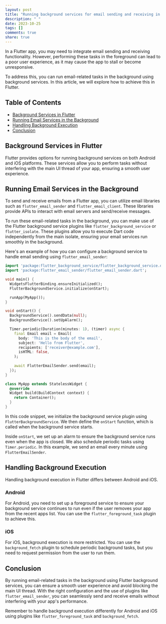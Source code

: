 ```yaml
---
layout: post
title: "Running background services for email sending and receiving in Flutter"
description: " "
date: 2023-10-25
tags: []
comments: true
share: true
---
```


In a Flutter app, you may need to integrate email sending and receiving functionality. However, performing these tasks in the foreground can lead to a poor user experience, as it may cause the app to stall or become unresponsive.

To address this, you can run email-related tasks in the background using background services. In this article, we will explore how to achieve this in Flutter.

## Table of Contents
- [Background Services in Flutter](#background-services-in-flutter)
- [Running Email Services in the Background](#running-email-services-in-the-background)
- [Handling Background Execution](#handling-background-execution)
- [Conclusion](#conclusion)

## Background Services in Flutter

Flutter provides options for running background services on both Android and iOS platforms. These services allow you to perform tasks without interfering with the main UI thread of your app, ensuring a smooth user experience.

## Running Email Services in the Background

To send and receive emails from a Flutter app, you can utilize email libraries such as `flutter_email_sender` and `flutter_email_client`. These libraries provide APIs to interact with email servers and send/receive messages.

To run these email-related tasks in the background, you can make use of the Flutter background service plugins like `flutter_background_service` or `flutter_isolate`. These plugins allow you to execute Dart code independently from the main isolate, ensuring your email services run smoothly in the background.

Here's an example of how you can configure a background service to handle email sending using `flutter_email_sender`:

```dart
import 'package:flutter_background_service/flutter_background_service.dart';
import 'package:flutter_email_sender/flutter_email_sender.dart';

void main() {
  WidgetsFlutterBinding.ensureInitialized();
  FlutterBackgroundService.initialize(onStart);

  runApp(MyApp());
}

void onStart() {
  BackgroundService().sendData(null);
  BackgroundService().setUpAlarm();

  Timer.periodic(Duration(minutes: 1), (timer) async {
    final Email email = Email(
      body: 'This is the body of the email',
      subject: 'Hello from Flutter',
      recipients: ['receiver@example.com'],
      isHTML: false,
    );
  
    await FlutterEmailSender.send(email);
  });
}

class MyApp extends StatelessWidget {
  @override
  Widget build(BuildContext context) {
    return Container();
  }
}
```

In this code snippet, we initialize the background service plugin using `FlutterBackgroundService`. We then define the `onStart` function, which is called when the background service starts.

Inside `onStart`, we set up an alarm to ensure the background service runs even when the app is closed. We also schedule periodic tasks using `Timer.periodic`. In this example, we send an email every minute using `FlutterEmailSender`.

## Handling Background Execution

Handling background execution in Flutter differs between Android and iOS.

### Android

For Android, you need to set up a foreground service to ensure your background service continues to run even if the user removes your app from the recent apps list. You can use the `flutter_foreground_task` plugin to achieve this.

### iOS

For iOS, background execution is more restricted. You can use the `background_fetch` plugin to schedule periodic background tasks, but you need to request permission from the user to run them.

## Conclusion

By running email-related tasks in the background using Flutter background services, you can ensure a smooth user experience and avoid blocking the main UI thread. With the right configuration and the use of plugins like `flutter_email_sender`, you can seamlessly send and receive emails without interfering with your app's performance.

Remember to handle background execution differently for Android and iOS using plugins like `flutter_foreground_task` and `background_fetch`.